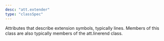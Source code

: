 ```yaml
---
desc: "att.extender"
type: "classSpec"
---
```


Attributes that describe extension symbols, typically lines. Members of this class
are
also typically members of the att.linerend class.
